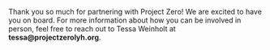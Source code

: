 <p class="is-1 is-centered">
    Thank you so much for partnering with Project Zero! We are excited to have you on board. For more information about how you can be involved in person, feel free to reach out to Tessa Weinholt at <strong>tessa@projectzerolyh.org</strong>.
</p>
